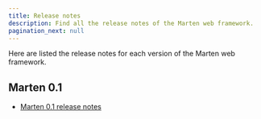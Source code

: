 ```yaml
---
title: Release notes
description: Find all the release notes of the Marten web framework.
pagination_next: null
---
```


Here are listed the release notes for each version of the Marten web framework.

## Marten 0.1

* [Marten 0.1 release notes](./release-notes/0.1)
